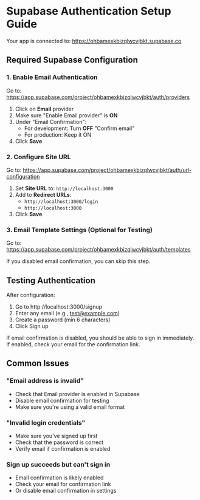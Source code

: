 # Supabase Authentication Setup Guide

Your app is connected to: https://ohbamexkbizqlwcvjbkt.supabase.co

## Required Supabase Configuration

### 1. Enable Email Authentication

Go to: https://app.supabase.com/project/ohbamexkbizqlwcvjbkt/auth/providers

1. Click on **Email** provider
2. Make sure "Enable Email provider" is **ON**
3. Under "Email Confirmation":
   - For development: Turn **OFF** "Confirm email"
   - For production: Keep it ON
4. Click **Save**

### 2. Configure Site URL

Go to: https://app.supabase.com/project/ohbamexkbizqlwcvjbkt/auth/url-configuration

1. Set **Site URL** to: `http://localhost:3000`
2. Add to **Redirect URLs**:
   - `http://localhost:3000/login`
   - `http://localhost:3000`
3. Click **Save**

### 3. Email Template Settings (Optional for Testing)

Go to: https://app.supabase.com/project/ohbamexkbizqlwcvjbkt/auth/templates

If you disabled email confirmation, you can skip this step.

## Testing Authentication

After configuration:

1. Go to http://localhost:3000/signup
2. Enter any email (e.g., test@example.com)
3. Create a password (min 6 characters)
4. Click Sign up

If email confirmation is disabled, you should be able to sign in immediately.
If enabled, check your email for the confirmation link.

## Common Issues

### "Email address is invalid"
- Check that Email provider is enabled in Supabase
- Disable email confirmation for testing
- Make sure you're using a valid email format

### "Invalid login credentials"
- Make sure you've signed up first
- Check that the password is correct
- Verify email if confirmation is enabled

### Sign up succeeds but can't sign in
- Email confirmation is likely enabled
- Check your email for confirmation link
- Or disable email confirmation in settings
